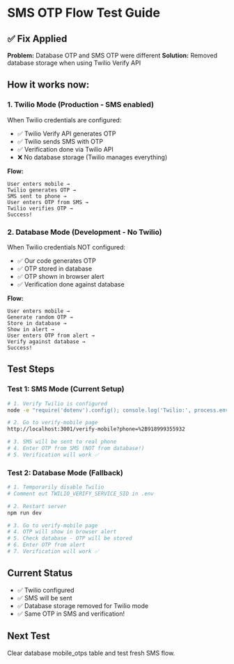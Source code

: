# SMS OTP Flow Test Guide

## ✅ Fix Applied
**Problem:** Database OTP and SMS OTP were different
**Solution:** Removed database storage when using Twilio Verify API

## How it works now:

### 1. **Twilio Mode** (Production - SMS enabled)
When Twilio credentials are configured:
- ✅ Twilio Verify API generates OTP
- ✅ Twilio sends SMS with OTP
- ✅ Verification done via Twilio API
- ❌ No database storage (Twilio manages everything)

**Flow:**
```
User enters mobile →
Twilio generates OTP →
SMS sent to phone →
User enters OTP from SMS →
Twilio verifies OTP →
Success!
```

### 2. **Database Mode** (Development - No Twilio)
When Twilio credentials NOT configured:
- ✅ Our code generates OTP
- ✅ OTP stored in database
- ✅ OTP shown in browser alert
- ✅ Verification done against database

**Flow:**
```
User enters mobile →
Generate random OTP →
Store in database →
Show in alert →
User enters OTP from alert →
Verify against database →
Success!
```

## Test Steps

### Test 1: SMS Mode (Current Setup)
```bash
# 1. Verify Twilio is configured
node -e "require('dotenv').config(); console.log('Twilio:', process.env.TWILIO_VERIFY_SERVICE_SID ? '✅ Configured' : '❌ Not configured')"

# 2. Go to verify-mobile page
http://localhost:3001/verify-mobile?phone=%2B918999355932

# 3. SMS will be sent to real phone
# 4. Enter OTP from SMS (NOT from database!)
# 5. Verification will work ✅
```

### Test 2: Database Mode (Fallback)
```bash
# 1. Temporarily disable Twilio
# Comment out TWILIO_VERIFY_SERVICE_SID in .env

# 2. Restart server
npm run dev

# 3. Go to verify-mobile page
# 4. OTP will show in browser alert
# 5. Check database - OTP will be stored
# 6. Enter OTP from alert
# 7. Verification will work ✅
```

## Current Status
- ✅ Twilio configured
- ✅ SMS will be sent
- ✅ Database storage removed for Twilio mode
- ✅ Same OTP in SMS and verification!

## Next Test
Clear database mobile_otps table and test fresh SMS flow.
